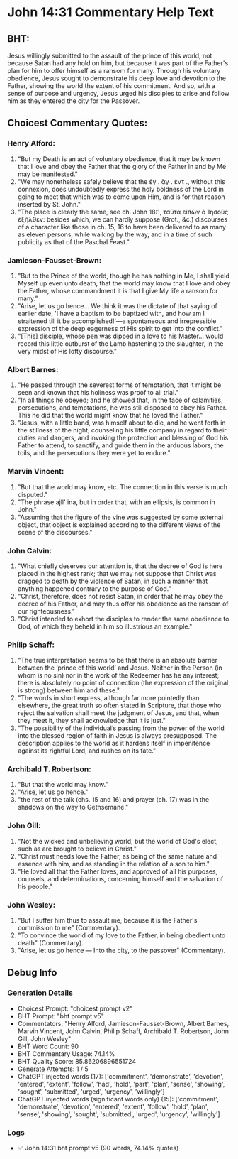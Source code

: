 # John 14:31 Commentary Help Text

## BHT:
Jesus willingly submitted to the assault of the prince of this world, not because Satan had any hold on him, but because it was part of the Father's plan for him to offer himself as a ransom for many. Through his voluntary obedience, Jesus sought to demonstrate his deep love and devotion to the Father, showing the world the extent of his commitment. And so, with a sense of purpose and urgency, Jesus urged his disciples to arise and follow him as they entered the city for the Passover.

## Choicest Commentary Quotes:
### Henry Alford:
1. "But my Death is an act of voluntary obedience, that it may be known that I love and obey the Father that the glory of the Father in and by Me may be manifested."
2. "We may nonetheless safely believe that the ἐγ . ἄγ . ἐντ ., without this connexion, does undoubtedly express the holy boldness of the Lord in going to meet that which was to come upon Him, and is for that reason inserted by St. John."
3. "The place is clearly the same, see ch. John 18:1, ταῦτα εἰπὼν ὁ Ἰησοῦς ἐξῆλθεν: besides which, we can hardly suppose (Grot., &c.) discourses of a character like those in ch. 15, 16 to have been delivered to as many as eleven persons, while walking by the way, and in a time of such publicity as that of the Paschal Feast."

### Jamieson-Fausset-Brown:
1. "But to the Prince of the world, though he has nothing in Me, I shall yield Myself up even unto death, that the world may know that I love and obey the Father, whose commandment it is that I give My life a ransom for many."
2. "Arise, let us go hence... We think it was the dictate of that saying of earlier date, 'I have a baptism to be baptized with, and how am I straitened till it be accomplished!'—a spontaneous and irrepressible expression of the deep eagerness of His spirit to get into the conflict."
3. "[This] disciple, whose pen was dipped in a love to his Master... would record this little outburst of the Lamb hastening to the slaughter, in the very midst of His lofty discourse."

### Albert Barnes:
1. "He passed through the severest forms of temptation, that it might be seen and known that his holiness was proof to all trial."
2. "In all things he obeyed; and he showed that, in the face of calamities, persecutions, and temptations, he was still disposed to obey his Father. This he did that the world might know that he loved the Father."
3. "Jesus, with a little band, was himself about to die, and he went forth in the stillness of the night, counseling his little company in regard to their duties and dangers, and invoking the protection and blessing of God his Father to attend, to sanctify, and guide them in the arduous labors, the toils, and the persecutions they were yet to endure."

### Marvin Vincent:
1. "But that the world may know, etc. The connection in this verse is much disputed."
2. "The phrase ajll' ina, but in order that, with an ellipsis, is common in John."
3. "Assuming that the figure of the vine was suggested by some external object, that object is explained according to the different views of the scene of the discourses."

### John Calvin:
1. "What chiefly deserves our attention is, that the decree of God is here placed in the highest rank; that we may not suppose that Christ was dragged to death by the violence of Satan, in such a manner that anything happened contrary to the purpose of God."
2. "Christ, therefore, does not resist Satan, in order that he may obey the decree of his Father, and may thus offer his obedience as the ransom of our righteousness."
3. "Christ intended to exhort the disciples to render the same obedience to God, of which they beheld in him so illustrious an example."

### Philip Schaff:
1. "The true interpretation seems to be that there is an absolute barrier between the ‘prince of this world’ and Jesus. Neither in the Person (in whom is no sin) nor in the work of the Redeemer has he any interest; there is absolutely no point of connection (the expression of the original is strong) between him and these."
2. "The words in short express, although far more pointedly than elsewhere, the great truth so often stated in Scripture, that those who reject the salvation shall meet the judgment of Jesus, and that, when they meet it, they shall acknowledge that it is just."
3. "The possibility of the individual’s passing from the power of the world into the blessed region of faith in Jesus is always presupposed. The description applies to the world as it hardens itself in impenitence against its rightful Lord, and rushes on its fate."

### Archibald T. Robertson:
1. "But that the world may know."
2. "Arise, let us go hence."
3. "the rest of the talk (chs. 15 and 16) and prayer (ch. 17) was in the shadows on the way to Gethsemane."

### John Gill:
1. "Not the wicked and unbelieving world, but the world of God's elect, such as are brought to believe in Christ."
2. "Christ must needs love the Father, as being of the same nature and essence with him, and as standing in the relation of a son to him."
3. "He loved all that the Father loves, and approved of all his purposes, counsels, and determinations, concerning himself and the salvation of his people."

### John Wesley:
1. "But I suffer him thus to assault me, because it is the Father's commission to me" (Commentary).
2. "To convince the world of my love to the Father, in being obedient unto death" (Commentary).
3. "Arise, let us go hence — Into the city, to the passover" (Commentary).


## Debug Info
### Generation Details
- Choicest Prompt: "choicest prompt v2"
- BHT Prompt: "bht prompt v5"
- Commentators: "Henry Alford, Jamieson-Fausset-Brown, Albert Barnes, Marvin Vincent, John Calvin, Philip Schaff, Archibald T. Robertson, John Gill, John Wesley"
- BHT Word Count: 90
- BHT Commentary Usage: 74.14%
- BHT Quality Score: 85.86206896551724
- Generate Attempts: 1 / 5
- ChatGPT injected words (17):
	['commitment', 'demonstrate', 'devotion', 'entered', 'extent', 'follow', 'had', 'hold', 'part', 'plan', 'sense', 'showing', 'sought', 'submitted', 'urged', 'urgency', 'willingly']
- ChatGPT injected words (significant words only) (15):
	['commitment', 'demonstrate', 'devotion', 'entered', 'extent', 'follow', 'hold', 'plan', 'sense', 'showing', 'sought', 'submitted', 'urged', 'urgency', 'willingly']

### Logs
- ✅ John 14:31 bht prompt v5 (90 words, 74.14% quotes)